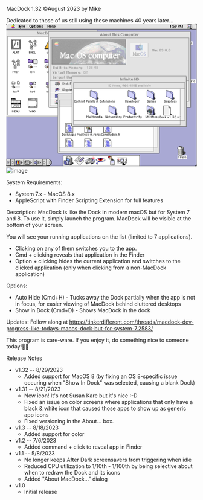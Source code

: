 MacDock 1.32 ©August 2023 by Mike

Dedicated to those of us still using these machines 40 years later...
<img src="screenshot_for_readme.png" alt="MacDock screenshot" width="640"/>
![image](https://github.com/retrospectmike/MacDock/assets/69996986/14a05274-f280-480f-8a24-fd5f21ef37d9)

System Requirements:
* System 7.x - MacOS 8.x
* AppleScript with Finder Scripting Extension for full features

Description:
MacDock is like the Dock in modern macOS but for System 7 and 8.
To use it, simply launch the program.  MacDock will be visible at the bottom of your screen.  

You will see your running applications on the list (limited to 7 applications).  

* Clicking on any of them switches you to the app.
* Cmd + clicking reveals that application in the Finder
* Option + clicking hides the current application and switches to the clicked application (only when clicking from a non-MacDock application)

Options:
* Auto Hide (Cmd+H) - Tucks away the Dock partially when the app is not in focus, for easier viewing of MacDock behind cluttered desktops
* Show in Dock (Cmd+D) - Shows MacDock in the dock 

Updates:
Follow along at https://tinkerdifferent.com/threads/macdock-dev-progress-like-todays-macos-dock-but-for-system-7.2583/

This program is care-ware.  If you enjoy it, do something nice to someone today!

Release Notes
- v1.32 -- 8/29/2023
  - Added support for MacOS 8 (by fixing an OS 8-specific issue occuring when "Show In Dock" was selected, causing a blank Dock)
- v1.31 -- 8/21/2023
  - New icon!  It's not Susan Kare but it's nice :-D
  - Fixed an issue on color screens where applications that only have a black & white icon that caused those apps to show up as generic app icons
  - Fixed versioning in the About... box.
- v1.3 -- 8/18/2023
  - Added support for color
- v1.2 -- 7/6/2023
  - Added command + click to reveal app in Finder
- v1.1 -- 5/8/2023
  - No longer keeps After Dark screensavers from triggering when idle
  - Reduced CPU utilization to 1/10th - 1/100th by being selective about when to redraw the Dock and its icons
  - Added "About MacDock..." dialog
- v1.0
  - Initial release

